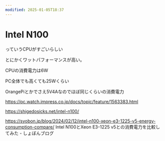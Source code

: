 ```yaml
---
modified: 2025-01-05T18:37
---
```

# Intel N100

っていうCPUがすごいらしい

とにかくワットパフォーマンスが高い。

CPUの消費電力は6W

PC全体でも高くても25Wくらい

OrangePiとかでさえ5V4Aなのでほぼ同じくらいの消費電力

https://pc.watch.impress.co.jp/docs/topic/feature/1563383.html

https://shigedosicks.net/intel-n100/

https://syobon.jp/blog/2024/02/12/intel-n100-xeon-e3-1225-v5-energy-consumption-compare/ Intel N100とXeon E3-1225 v5との消費電力を比較してみた - しょぼんブログ